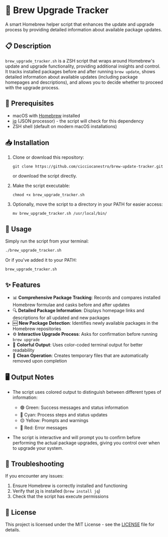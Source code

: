 # 🍺 Brew Upgrade Tracker

A smart Homebrew helper script that enhances the update and upgrade process by providing detailed information about available package updates.

## 📋 Description

`brew_upgrade_tracker.sh` is a ZSH script that wraps around Homebrew's update and upgrade functionality, providing additional insights and control. It tracks installed packages before and after running `brew update`, shows detailed information about available updates (including package homepages and descriptions), and allows you to decide whether to proceed with the upgrade process.

## 🔧 Prerequisites

- macOS with [Homebrew](https://brew.sh/) installed
- [jq](https://stedolan.github.io/jq/) (JSON processor) - the script will check for this dependency
- ZSH shell (default on modern macOS installations)

## 📥 Installation

1. Clone or download this repository:
   ```
   git clone https://github.com/cicciocanestro/brew-update-tracker.git
   ```
   or download the script directly.

2. Make the script executable:
   ```
   chmod +x brew_upgrade_tracker.sh
   ```

3. Optionally, move the script to a directory in your PATH for easier access:
   ```
   mv brew_upgrade_tracker.sh /usr/local/bin/
   ```

## 🚀 Usage

Simply run the script from your terminal:

```bash
./brew_upgrade_tracker.sh
```

Or if you've added it to your PATH:

```bash
brew_upgrade_tracker.sh
```

## ✨ Features

- 📊 **Comprehensive Package Tracking**: Records and compares installed Homebrew formulae and casks before and after updates
- 🔍 **Detailed Package Information**: Displays homepage links and descriptions for all updated and new packages
- 🆕 **New Package Detection**: Identifies newly available packages in the Homebrew repositories
- ⚙️ **Interactive Upgrade Process**: Asks for confirmation before running `brew upgrade`
- 🎨 **Colorful Output**: Uses color-coded terminal output for better readability
- 🧹 **Clean Operation**: Creates temporary files that are automatically removed upon completion

## 🖥️ Output Notes

- The script uses colored output to distinguish between different types of information:
  - 🟢 Green: Success messages and status information
  - 🔵 Cyan: Process steps and status updates
  - 🟡 Yellow: Prompts and warnings
  - 🔴 Red: Error messages

- The script is interactive and will prompt you to confirm before performing the actual package upgrades, giving you control over when to upgrade your system.

## 🛑 Troubleshooting

If you encounter any issues:

1. Ensure Homebrew is correctly installed and functioning
2. Verify that jq is installed (`brew install jq`)
3. Check that the script has execute permissions

## 📄 License

This project is licensed under the MIT License - see the [LICENSE](LICENSE) file for details.

